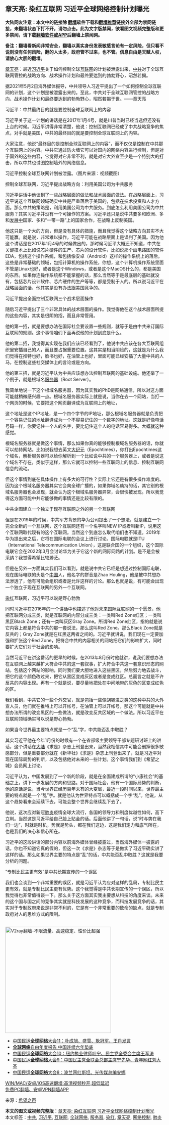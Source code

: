  <h2>章天亮: 染红互联网 习近平全球网络控制计划曝光</h2> <p class="notice"><b>大陆网友注意：本文中的链接除 <a href="https://github.com/bannedbook/fanqiang" >翻墙</a>软件下载和<a href="https://github.com/killgcd/justmysocks/blob/master/README.md">翻墙推荐</a>链接外全部为禁网链接，未翻墙状态下打不开，请勿点击。此为文字版禁闻，欲看图文视频完整版和更多禁闻，请下载<a href="https://github.com/bannedbook/fanqiang">翻墙软件或APP</a>后翻墙上禁闻网。</p><p>备注：翻墙看新闻非常安全，翻墙以真实身份发表敏感言论有一定风险，但只看不说则没有任何风险，翻的人太多，政府管不过来，也不管。信息自由是天赋人权，请放心大胆的翻墙。</b></p>  <div class="entry"> <p id="conimg"><a href="https://www.bannedbook.org/bnews/tag/%e7%ab%a0%e5%a4%a9%e4%ba%ae/" class="st_tag internal_tag" rel="tag" title="标签 章天亮 下的日志">章天亮</a>：最近<a href="https://www.bannedbook.org/bnews/tag/%e4%b9%a0%e8%bf%91%e5%b9%b3/" class="st_tag internal_tag" rel="tag" title="标签 习近平 下的日志">习近平</a>关于如何控制全球<a href="https://www.bannedbook.org/bnews/tag/%e4%ba%92%e8%81%94%e7%bd%91/" class="st_tag internal_tag" rel="tag" title="标签 互联网 下的日志">互联网</a>的计划被泄露出来，<a href="https://www.bannedbook.org/bnews/tag/%e4%b8%ad%e5%85%b1/" class="st_tag internal_tag" rel="tag" title="标签 中共 下的日志">中共</a>对于全球互联网管控的战略方向、战术操作计划和最终要达到的勃勃野心，昭然若揭。</p> <p>据2021年5月2日海外媒体报导，中共领导人习近平提出了一个如何控制全球互联网的计划，这个计划是被泄露出来的。至此，中共对于全球互联网管控的战略方向、战术操作计划和最终要达到的勃勃野心，昭然若揭于世。——章天亮</p> <p>习近平：中共最终目的就是要控制全球互联网上的内容</p> <p>习近平关于这一计划的讲话是在2017年1月4号，就是川普当时已经当选但还没有上台的时候。习近平讲得非常清楚，他说：控制互联网已经成了中共战略竞争的焦点，对手就是美国，中共的最终目的就是要控制全球互联网上的内容。</p> <p>大家注意，他说“最终目的是控制全球互联网上的内容”，而不仅仅是控制在中共那个互联网上的内容。中共它通过防火墙它可以对国内的网络内容进行控制，但是对于国外的这些内容，它觉得对它非常不利，就是对它大外宣至少是一个特别大的打击，所以中共也试图控制墙外的网络信息。</p> <p>习近平控制全球互联网计划被泄露。（图片来源：视频截图）</p> <p>控制全球互联网，习近平提出战略方向：利用美国公司为中共服务</p> <p>习近平讲话中他谈到了一些战略层面的做法和战术层面的做法。在战略层面上，习近平说这个互联网领域确实中共是严重落后于美国的，包括在技术投资和人才方面。那么中共的策略是，利用美国公司为中共服务。到底怎么利用美国公司为中共服务？其实习近平并没有一个可操作的方案。习近平还只是说中共要多和欧洲、多和<span class='wp_keywordlink'><a href="https://www.bannedbook.org/forum11/topic335.html" title="禁片：发展中出现的问题，只能靠发展解决？" target="_blank">发展中</a></span>国家、多和“一带一路”上的国家合作，在战略上反制美国。</p> <p>他这只是一个大的方向，但是没有具体的措施，而且我觉得这个战略方向其实不大可能赢。就是说，非常难以操作，习近平可能在战略层面上是误判了美国。因为他这个讲话是在2017年1月4号的时候做出的，那时候习近平大概还不知道，中共在关键技术上比如说芯片硬件的生产、芯片的设计软件，比如说那个画电路图的软件EDA，包括这个操作系统，和包括像安卓（Android）这样的操作系统上的落后。这些是非常基础的领域，包括计算机的操作系统，你想，这个计算机操作系统里面不管是Linux也好，或者是这个Windows，或者是这个MacOS什么的，都是美国的东西。如果你连操作系统都不能掌握的话，那么当然等于是最底层的基础就没有，包括芯片设计软件、芯片硬件的生产等等，都是受制于人的。所以说习近平在战略层面的话，他其实是没有办法跟美国竞争的。</p>  <p>习近平提出全面控制互联网三个战术层面操作</p> <p>随后习近平提出了三个非常具体的战术层面的操作。我觉得他在这个战术层面所提的这些内容，其实是很阴的招，而且非常管用。</p> <p>他的第一招，就是要想办法在国际社会要设置一些规则，就等于是由中共来订国际互联网的规则。这个事情咱们下面再说他的计划到底是什么。</p> <p>他的第二招，我觉得其实现在我们应该已经看到了，他说中共应该在各大互联网组织里安插自己的人，而且要占据重要位置。这其实是相当阴险的，这就是为什么我们觉得在推特也好，脸书也好，在油管上也好，里面可能已经安插了大量中共的人马，在控制这些社交媒体上的言论或是方向。</p> <p>他的第三招，就是习近平认为中共应该想办法控制互联网的基础设施。他还举了一个例子，就是根域名<a href="https://www.bannedbook.org/bnews/tag/%E6%9C%8D%E5%8A%A1%E5%99%A8/" class="st_tag internal_tag" rel="tag" title="标签 服务器 下的日志">服务器</a>（Root Server）。</p> <p>我简单地说一下这个根域名服务器，因为其实我的PhD是网络通信，所以对这方面可能就稍微感兴趣一点。根域名服务器实际上就是说，当你在去一个网站，当打一个网页的时候，它要把这个网页翻译成为互联网上的地址，</p> <p>这个地址是这个IP地址，是一个四个字节的IP地址，那么根域名服务器就是负责把一个容易记住的地址翻译成为一个不容易记住的一个数字的地址。这就是好像电话号码一样，你要记住一个人的名字，要比记住这个人的电话容易得多。大概就这种感觉。</p> <p>根域名服务器就是做这个事情，那么如果你真的能够控制根域名服务器的话，你就可以劫持网站。比如说我想去英文<span class='wp_keywordlink_affiliate'><a href="http://www.epochtimes.com/" title="大纪元" target="_blank">大纪元</a></span>（Epochtimes），你打出Epochtimes这个域名，解析服务器可以给你解析到一个比如说中共的一个服务器上，或者是说这个域名不存在，类似于这样，那么它就可以控制一些互联网上的信息、控制互联网信息的流动。</p> <p>但这个事情到底在具体操作上有多大的可行性？实际上它还是有很多操作难度的。因为这个根域名服务器其实它会向全球广播的，如果你域名劫持的话，其它别的根域名服务器也会发现，就会认为这个根域名服务器异常，会很快被发现。所以我觉得这方面可能中共它能够做的事情还是比较有限的。</p>  <p>中共企图建立一个独立于现存互联网之外的另一个互联网</p> <p>但是在2019年的时候，中共军方背景的华为公司提出了一个想法，就是建立一个完全全新的一个互联网，这个互联网还有一个名字叫NEW IP或者叫新IP，说用这个互联网取代现有的这个互联网。当然这个到底怎么取代咱们也不知道。2019年华为提出来之后，它将在国际电联的会议上进行讨论。国际电联就是ITU（International Telecommunication Union），这是联合国的一个组织，这个国际电联它会在2022年3月会讨论华为关于它这个新的网际网路的计划。是不是会被采纳？我觉得希望比较渺茫。</p> <p>但是在另外一方面其实我们可以看到，就是说中共它已经是想通过控制国际电联，现在国际电联的头是个<span class='wp_keywordlink_affiliate'><a href="https://www.bannedbook.org/" title="中国" target="_blank">中国</a></span>人，他名字的拼音是Zhao Houling，他是被中共想办法渗透了，他有可能会组织或者是允许这样的讨论。那么也就是说，有可能会出现一个独立于现在互联网的另外一个互联网。</p> <p><a href="https://www.bannedbook.org/bnews/tag/%E6%9F%93%E7%BA%A2/" class="st_tag internal_tag" rel="tag" title="标签 染红 下的日志">染红</a>互联网，习近平可以说是野心勃勃</p> <p>同时习近平在2016年的一个讲话中也描述了他对未来国际互联网的一个愿景，他把互联网分成三类，就是互联网的内容分成三类：一类叫Red Zone红区；一类叫黑区Black Zone；还有一类叫灰区Gray Zone。所谓Red Zone红区，指的就是说它内容上都是符合中共的那一套说法，那么这叫Red Zone。那么Black Zone就是反共的；Gray Zone就是在红黑这两者之间的。习近平就讲说，我们现在一定要加强和扩张这个Red Zone，把符合中共的内容相关的网站把它们的影响扩大，同时要扩大它们对于社会的影响。</p> <p>当然习近平在讲这番话的更早的时候，在2013年8月份时他就讲，说我们要想办法在互联网上越来越扩大符合中共的这一套叙事，扩大符合中共这一套意识形态的网站，包括这个网站的影响，同时我们要大胆地进入这些黑区，然后努力地去战斗，把它的这个颜色改过来，把它从黑区变成灰区或者是变成红区。总而言之就是不许反共的内容出现。再有一个就是说，要尽量地把处在中间地带的灰色的区变成红色的区。</p> <p>我们看到，中共它的一些个外交官，就是包括一些像胡锡进之类的这种中共的大外宣人员，他们就在推特上可以开帐号，在油管上可以开帐号，那这个可能就是中共想办法所谓的改变黑区的一些做法，就是改变反共区域的一个做法。所以习近平在互联网领域确实可以说是野心勃勃。</p> <p>如果当今世界最主要特点就是一个“乱”字，中共能否乱中取胜？</p> <p>其实习近平他在今年1月份的时候有一个在省部级主要领导干部专题研讨班上的讲话，这个讲话在<span class='wp_keywordlink_affiliate'><a href="https://www.bannedbook.org/" title="大陆" target="_blank">大陆</a></span>《求是》杂志上刊登出来，当然我相信其中可能会删掉很多敏感部分，但是重要部分就在《新华社》《求是》杂志上刊登出来了，就是习近平对现在国际局势的判断，以及包括他对未来的一些计划。这个事情我们到《希望之城》会员网上讨论。</p>  <p>习近平认为，中国发展到了一个新的阶段，就是在全面建成所谓的“小康社会”的基础之上，讲下一步发展的方向和思路。对于国际社会，他有一个国际局势的判断，他的原话是说，当今世界正经历百年未有的大变局，最近一段时间以来，世界最主要的特点就是一个“乱”字。就是他认为世界特点可以概括成一个字“乱”。他说，从这个趋势看来会延续下去，可能会整个世界会继续乱下去了。</p> <p>他说，这次应对新冠<a href="https://www.bannedbook.org/bnews/tag/%e8%82%ba%e7%82%8e/" class="st_tag internal_tag" rel="tag" title="标签 肺炎 下的日志">肺炎</a>疫情全球大流行，各国的领导力和制度优越性如何，高下立判。当然这是习近平给自己脸上贴金的话。后面他讲了一句话，说“时与势在我们一边”，时就是时机，势就是势头，都在我们这边，这是我们定力和底气所在，也是我们的决心和信心所在。</p> <p>习近平的这段讲话的部分内容以前海外媒体曾经披露过，当然海外媒体一披露的话，你也不知道它真的假的，但这一次《求是》杂志等于是做实了习近平确实讲了这样的话。那么如果世界主要的特点是“乱”的话，中共能否乱中取胜？这就是我要分析的问题。</p> <p>“专制比民主更有效”是中共长期宣传的一个误区</p> <p>我们也会谈到一个非常重要的误区，就是习近平认为应对这样的乱局，专制比民主更有效，就是专制比民主更有优势。这个我觉得是中共长期宣传的一个误区，所以我觉得也非常值得谈一下。那么关于这方面其实我主要想从科技的角度来谈。未来的这个国与国之间的竞争其实就是科技发展的这种竞争，而科技发展竞争的话，其实对于专制政府来说是非常不利的，它是有一个非常重要的致命的缺点，就是专制政府对人的思维方式的限制。</p> <p></p> <p><br/><a href="https://github.com/bannedbook/fanqiang/wiki/V2ray%E6%9C%BA%E5%9C%BA"><img src="https://raw.githubusercontent.com/bannedbook/fanqiang/master/v2ss/images/v2free.jpg" width="336" alt="V2ray翻墙-不限流量、高速稳定、性价比超强"></a><br/></p> <ul class='op-related-articles' title='相关阅读'> <li><a href='https://www.bannedbook.org/bnews/bannedvideo/20210330/1515382.html' target='_blank'>中国民运<b>全球网络</b>大会11：朴成旭、盛雪、耿冠军、王丹发言</a></li> <li><a href='https://www.bannedbook.org/bnews/cnnews/20210321/1509691.html' target='_blank'><b>全球网络</b>自由年度报告 中国连续六年垫底</a></li> <li><a href='https://www.bannedbook.org/bnews/bannedvideo/20210317/1506356.html' target='_blank'>中国民运<b>全球网络</b>大会10：纽约执业律师叶宁、民主党全委会主席王军涛</a></li> <li><a href='https://www.bannedbook.org/bnews/bannedvideo/20210313/1503812.html' target='_blank'>中国民运<b>全球网络</b>大会9：中国民主党全联会总部主席宁先华、青年网红刘大圣</a></li> <li><a href='https://www.bannedbook.org/bnews/bannedvideo/20210309/1500866.html' target='_blank'>中国民运<b>全球网络</b>大会8：波兰网红斯坦、光传媒总编安娜</a></li> </ul> <p class="texttj"> <a href="https://github.com/bannedbook/fanqiang/wiki/V2ray%E6%9C%BA%E5%9C%BA" target="_blank">WIN/MAC/安卓/iOS高速翻墙:高清视频秒开,超低延迟</a><br/> <a href="https://github.com/bannedbook/fanqiang/wiki/%E7%A6%81%E9%97%BB%E7%BD%91%E5%AE%89%E5%8D%93%E7%BF%BB%E5%A2%99%E6%96%B0%E9%97%BBAPP" target="_blank">免费PC翻墙、安卓VPN翻墙APP</a></p><div id="archive-pix-1" class="banner-ads"> <!-- AuctionX Display platform tag START --> <div id="26318x728x90x621x_ADSLOT1" clicktrack="%%CLICK_URL_ESC%%"></div> <!-- AuctionX Display platform tag END --> </div> <div id="archive-pix-2" class="banner-ads"> <!-- AuctionX Display platform tag START --> <div id="26315x300x250x621x_ADSLOT1" clicktrack="%%CLICK_URL_ESC%%"></div> <!-- AuctionX Display platform tag END --> </div><p> 来源：<span class='wp_keywordlink_affiliate'><a href="https://www.soundofhope.org" title="希望之声" target="_blank">希望之声</a></span> </p> <a name='sharetosocial'></a>       <div><b>本文的图文或视频完整版</b>：<a href='https://www.bannedbook.org/bnews/comments/20210505/1540117.html'>章天亮: 染红互联网 习近平全球网络控制计划曝光</a></div>  </div><!--END ENTRY--> <div class="postfooter"> <div>本文标签：<a href="https://www.bannedbook.org/bnews/tag/%e4%b8%ad%e5%85%b1/" rel="tag">中共</a>, <a href="https://www.bannedbook.org/bnews/tag/%e4%b9%a0%e8%bf%91%e5%b9%b3/" rel="tag">习近平</a>, <a href="https://www.bannedbook.org/bnews/tag/%e4%ba%92%e8%81%94%e7%bd%91/" rel="tag">互联网</a>, <a href="https://www.bannedbook.org/bnews/tag/%E5%85%A8%E7%90%83%E7%BD%91%E7%BB%9C/" rel="tag">全球网络</a>, <a href="https://www.bannedbook.org/bnews/tag/%E6%9C%8D%E5%8A%A1%E5%99%A8/" rel="tag">服务器</a>, <a href="https://www.bannedbook.org/bnews/tag/%E6%9F%93%E7%BA%A2/" rel="tag">染红</a>, <a href="https://www.bannedbook.org/bnews/tag/%e7%ab%a0%e5%a4%a9%e4%ba%ae/" rel="tag">章天亮</a>, <a href="https://www.bannedbook.org/bnews/tag/%E7%BD%91%E7%BB%9C%E6%8E%A7%E5%88%B6/" rel="tag">网络控制</a>, <a href="https://www.bannedbook.org/bnews/tag/%e8%82%ba%e7%82%8e/" rel="tag">肺炎</a></div>  </div><!--END POSTFOOTER--> 